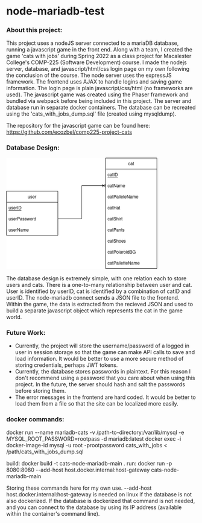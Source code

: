 # node-mariadb-test

### About this project:

This project uses a nodeJS server connected to a mariaDB database, running a javascript game in the front end. Along with a team, I created the game 'cats with jobs' during Spring 2022 as a class project for Macalester College's COMP-225 (Software Development) course. I made the nodejs server, database, and javascript/html/css login page on my own following the conclusion of the course. The node server uses the expressJS framework. The frontend uses AJAX to handle logins and saving game information. The login page is plain javascript/css/html (no frameworks are used). The javascript game was created using the Phaser framework and bundled via webpack before being included in this project. The server and database run in separate docker containers. The database can be recreated using the 'cats_with_jobs_dump.sql' file (created using mysqldump).

The repository for the javascript game can be found here: https://github.com/ecozbel/comp225-project-cats


### Database Design:

<img src="cd-LDS.png" width="400">

The database design is extremely simple, with one relation each to store users and cats. There is a one-to-many relationship between user and cat. User is identified by userID, cat is identified by a combination of catID and userID. The node-mariadb connect sends a JSON file to the frontend. Within the game, the data is extracted from the recieved JSON and used to build a separate javascript object which represents the cat in the game world.


### Future Work:

- Currently, the project will store the username/password of a logged in user in session storage so that the game can make API calls to save and load information. It would be better to use a more secure method of storing credentials, perhaps JWT tokens.
- Currently, the database stores passwords in plaintext. For this reason I don't recommend using a password that you care about when using this project. In the future, the server should hash and salt the passwords before storing them.
- The error messages in the frontend are hard coded. It would be better to load them from a file so that the site can be localized more easily.

### docker commands:

docker run --name mariadb-cats -v  /path-to-directory:/var/lib/mysql -e MYSQL_ROOT_PASSWORD=rootpass -d mariadb:latest
docker exec -i docker-image-id mysql -u root -prootpassword cats_with_jobs < /path/cats_with_jobs_dump.sql

build: docker build -t cats-node-mariadb-main .
run: docker run -p 8080:8080 --add-host host.docker.internal:host-gateway cats-node-mariadb-main

Storing these commands here for my own use. --add-host host.docker.internal:host-gateway is needed on linux if the database is not also dockerized. If the database is dockerized that command is not needed, and you can connect to the database by using its IP address (available within the container's command line).
